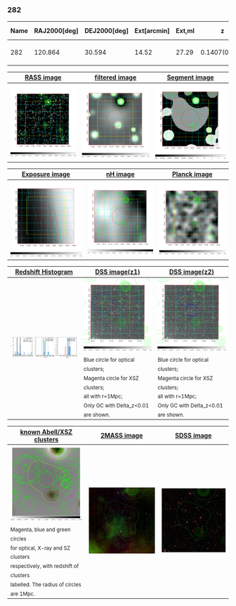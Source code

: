 <div STYLE="page-break-after: always;"></div>

### 282

|Name|RAJ2000[deg]|DEJ2000[deg] |Ext[arcmin]| Ext,ml | z | z_src| C|GC(XSZ,Delta_z<0.01)| GC(OPT,Delta_z<0.01)|GC| R_sig[arcmin] | R500[arcmin] | R500[Mpc]| CRsig[c/s] | CR500[c/s] |L500[1E44 erg/s]|F500[1E-12 erg/s/cm^2]| M500[1E14 Msun]|Tx[keV]|Cnt_sig|Beta|Rc[arcmin]|Comment|Alias|
|---|---|---|---|---|---|------|---|--------|---------|----------|---|---|---|---|---|---|---|---|---|---|---|---|---|---|
|282| 120.864| 30.594| 14.52| 27.29| 0.1407(0.006)| z2, z_opt| S| -| N, W| F20, N, W| 19.762| 6.618| 0.984| 0.181(0.060)| 0.163(0.054)| 1.630(3.938)| 3.081(7.442)| 3.11(3.68)| 4.50(3.39)| 62.7| 0.507(-0.005+0.017)| 5.850(-0.239+0.370)| -| t526|

|[RASS image](../image/282/282_img.pdf)|[filtered image](../image/282/282_fil.pdf)|[Segment image](../image/282/282_seg.pdf)|
|-------------------|--------------------|-------------------|
| <img src="../image/282/282_img.png" width="300">  | <img src="../image/282/282_fil.png" width="300">   | <img src="../image/282/282_seg.png" width="300">  |

|[Exposure image](../image/282/282_mex.pdf)| [nH image](../image/282/282_nh.pdf)| [Planck image](../image/282/282_p.pdf)|
|-------------------|--------------------|-------------------|
|<img src="../image/282/282_mex.png" width="300">   | <img src="../image/282/282_nh.png" width="300">    | <img src="../image/282/282_p.png" width="300"> |

|[Redshift Histogram](../image/282/282_zg.pdf) | [DSS image(z1)](../image/282/282_dss_z1.pdf)      |  [DSS image(z2)](../image/282/282_dss_z2.pdf)    |
|-------------------|--------------------|-------------------|
|<img src="../image/282/282_zg.png" width="300"> |<img src="../image/282/282_dss_z1.png" width="300"> <sub><br>Blue circle for optical clusters; <br>Magenta circle for XSZ clusters; <br>all with r=1Mpc; <br>Only GC with Delta_z<0.01 are shown. </sub>| <img src="../image/282/282_dss_z2.png" width="300"><sub><br>Blue circle for optical clusters; <br>Magenta circle for XSZ clusters; <br>all with r=1Mpc; <br>Only GC with Delta_z<0.01 are shown. </sub> |

|[known Abell/XSZ clusters](../image/282/282_gc.pdf) | [2MASS image](../image/282/282_2mass.pdf)      |[SDSS image](../image/282/282_sdss.pdf)   |
|-------------------|-------------------|-------------------|
|<img src=../image/282/282_gc.png width="300"> <br><sub>Magenta, blue and green circles <br>for optical, X-ray and SZ clusters <br>respectively, with redshift of clusters <br>labelled. The radius of circles <br>are 1Mpc.</sub>|<img src="../image/282/282_2mass.png" width="300">  | <img src="../image/282/282_sdss.png" width="300">  |




